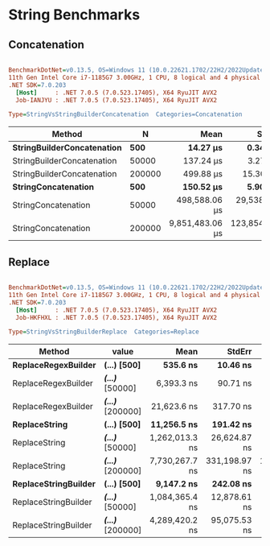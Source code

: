 # String Benchmarks

## Concatenation

``` ini

BenchmarkDotNet=v0.13.5, OS=Windows 11 (10.0.22621.1702/22H2/2022Update/SunValley2)
11th Gen Intel Core i7-1185G7 3.00GHz, 1 CPU, 8 logical and 4 physical cores
.NET SDK=7.0.203
  [Host]     : .NET 7.0.5 (7.0.523.17405), X64 RyuJIT AVX2
  Job-IANJYU : .NET 7.0.5 (7.0.523.17405), X64 RyuJIT AVX2

Type=StringVsStringBuilderConcatenation  Categories=Concatenation  

```
|                     Method |      N |            Mean |         StdErr |         StdDev |              Min |              Q1 |          Median |               Q3 |              Max |        Op/s |          Gen0 |          Gen1 |          Gen2 |      Allocated |
|--------------------------- |------- |----------------:|---------------:|---------------:|-----------------:|----------------:|----------------:|-----------------:|-----------------:|------------:|--------------:|--------------:|--------------:|---------------:|
| **StringBuilderConcatenation** |    **500** |        **14.27 μs** |       **0.343 μs** |       **1.846 μs** |         **9.050 μs** |        **13.55 μs** |        **14.65 μs** |         **15.15 μs** |         **17.25 μs** | **70,090.6344** |             **-** |             **-** |             **-** |        **2.81 KB** |
| StringBuilderConcatenation |  50000 |       137.24 μs |       3.273 μs |      17.322 μs |       103.150 μs |       127.79 μs |       136.47 μs |        147.38 μs |        183.20 μs |  7,286.5433 |             - |             - |             - |      208.95 KB |
| StringBuilderConcatenation | 200000 |       499.88 μs |      15.303 μs |      82.408 μs |       371.400 μs |       413.50 μs |       509.40 μs |        554.50 μs |        632.30 μs |  2,000.4691 |             - |             - |             - |      784.43 KB |
|        **StringConcatenation** |    **500** |       **150.52 μs** |       **5.907 μs** |      **31.808 μs** |        **78.900 μs** |       **136.50 μs** |       **142.55 μs** |        **161.75 μs** |        **201.85 μs** |  **6,643.6811** |             **-** |             **-** |             **-** |       **257.3 KB** |
|        StringConcatenation |  50000 |   498,588.06 μs |  29,538.773 μs | 156,304.492 μs |   330,933.100 μs |   392,821.70 μs |   429,690.15 μs |    584,516.75 μs |    796,754.30 μs |      2.0057 |   502000.0000 |   271000.0000 |   217000.0000 |  2442747.45 KB |
|        StringConcatenation | 200000 | 9,851,483.06 μs | 123,854.087 μs | 666,974.673 μs | 8,545,257.700 μs | 9,433,877.90 μs | 9,651,327.55 μs | 10,196,751.65 μs | 11,866,769.65 μs |      0.1015 | 11920000.0000 | 11689000.0000 | 11635000.0000 | 39071396.33 KB |


## Replace

``` ini

BenchmarkDotNet=v0.13.5, OS=Windows 11 (10.0.22621.1702/22H2/2022Update/SunValley2)
11th Gen Intel Core i7-1185G7 3.00GHz, 1 CPU, 8 logical and 4 physical cores
.NET SDK=7.0.203
  [Host]     : .NET 7.0.5 (7.0.523.17405), X64 RyuJIT AVX2
  Job-HKFHXL : .NET 7.0.5 (7.0.523.17405), X64 RyuJIT AVX2

Type=StringVsStringBuilderReplace  Categories=Replace  

```
|               Method |                value |           Mean |        StdErr |          StdDev |            Min |             Q1 |         Median |             Q3 |             Max |        Op/s |     Gen0 |     Gen1 |     Gen2 | Allocated |
|--------------------- |--------------------- |---------------:|--------------:|----------------:|---------------:|---------------:|---------------:|---------------:|----------------:|------------:|---------:|---------:|---------:|----------:|
|  **ReplaceRegexBuilder** |  ******(...)**** [500]** |       **535.6 ns** |      **10.46 ns** |        **55.36 ns** |       **463.1 ns** |       **493.7 ns** |       **528.0 ns** |       **548.2 ns** |        **674.2 ns** | **1,867,065.5** |        **-** |        **-** |        **-** |         **-** |
|  ReplaceRegexBuilder |  ***(...)*** [50000] |     6,393.3 ns |      90.71 ns |       488.48 ns |     5,810.3 ns |     6,065.0 ns |     6,317.3 ns |     6,706.3 ns |      7,814.3 ns |   156,412.8 |        - |        - |        - |         - |
|  ReplaceRegexBuilder | ***(...)*** [200000] |    21,623.6 ns |     317.70 ns |     1,740.12 ns |    19,175.9 ns |    20,394.4 ns |    21,298.1 ns |    22,663.9 ns |     26,360.6 ns |    46,245.7 |        - |        - |        - |         - |
|        **ReplaceString** |  ******(...)**** [500]** |    **11,256.5 ns** |     **191.42 ns** |     **1,048.44 ns** |     **9,675.9 ns** |    **10,477.1 ns** |    **11,356.8 ns** |    **11,891.3 ns** |     **13,385.2 ns** |    **88,837.4** |        **-** |        **-** |        **-** |      **24 B** |
|        ReplaceString |  ***(...)*** [50000] | 1,262,013.3 ns |  26,624.87 ns |   145,830.42 ns | 1,049,094.0 ns | 1,172,455.8 ns | 1,221,686.6 ns | 1,305,080.5 ns |  1,657,586.3 ns |       792.4 |        - |        - |        - |      26 B |
|        ReplaceString | ***(...)*** [200000] | 7,730,267.7 ns | 331,198.97 ns | 1,814,051.48 ns | 4,942,891.4 ns | 6,146,106.0 ns | 7,170,137.3 ns | 9,086,686.4 ns | 11,750,543.8 ns |       129.4 |        - |        - |        - |      31 B |
| **ReplaceStringBuilder** |  ******(...)**** [500]** |     **9,147.2 ns** |     **242.08 ns** |     **1,325.94 ns** |     **7,177.7 ns** |     **8,330.4 ns** |     **8,905.9 ns** |     **9,590.6 ns** |     **12,282.4 ns** |   **109,322.5** |   **1.4954** |        **-** |        **-** |    **9408 B** |
| ReplaceStringBuilder |  ***(...)*** [50000] | 1,084,365.4 ns |  12,878.61 ns |    70,539.04 ns |   978,126.2 ns | 1,035,005.2 ns | 1,064,608.3 ns | 1,125,421.1 ns |  1,277,653.3 ns |       922.2 | 189.4531 | 189.4531 | 189.4531 |  837265 B |
| ReplaceStringBuilder | ***(...)*** [200000] | 4,289,420.2 ns |  95,075.53 ns |   520,750.13 ns | 3,631,889.1 ns | 3,866,440.0 ns | 4,173,177.3 ns | 4,518,648.8 ns |  5,767,457.0 ns |       233.1 | 695.3125 | 664.0625 | 664.0625 | 2888612 B |
